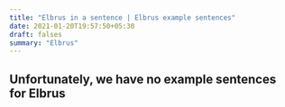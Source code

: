 ```yaml
---
title: "Elbrus in a sentence | Elbrus example sentences"
date: 2021-01-20T19:57:50+05:30
draft: falses
summary: "Elbrus"
---
```

## Unfortunately, we have no example sentences for Elbrus                 
